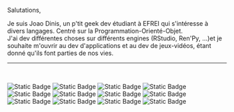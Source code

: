 Salutations,

Je suis Joao Dinis, un p'tit geek dev étudiant à EFREI qui s'intéresse à divers langages. Centré sur la Programmation-Orienté-Objet.<br>
J'ai dev différentes choses sur différents engines (RStudio, Ren'Py, ...)et je souhaite m'ouvrir au dev d'applications et au dev de jeux-vidéos, étant donné qu'ils font parties de nos vies.<br>
<hr><br>

![Static Badge](https://img.shields.io/badge/JavaScript-black?logo=javascript)
![Static Badge](https://img.shields.io/badge/Lua-blue?logo=lua)
![Static Badge](https://img.shields.io/badge/Ren'Py-ad7ba3?logo=ren'py&logoColor=white)
![Static Badge](https://img.shields.io/badge/Anaconda-lightgreen?logo=Anaconda)
![Static Badge](https://img.shields.io/badge/Python-darkblue?logo=Python)
![Static Badge](https://img.shields.io/badge/HTML5-f59b67?logo=html5)
![Static Badge](https://img.shields.io/badge/CSS3-blue?logo=css3)
![Static Badge](https://img.shields.io/badge/AlpineJS-white?logo=alpine.js)
![Static Badge](https://img.shields.io/badge/PostgreSQL-c3d4e6?logo=postgresql)
![Static Badge](https://img.shields.io/badge/Java-darkred?logo=coffeescript)
![Static Badge](https://img.shields.io/badge/mysql-white?logo=mysql)
![Static Badge](https://img.shields.io/badge/IntelliJ_IDEA-black?logo=intellijidea)

